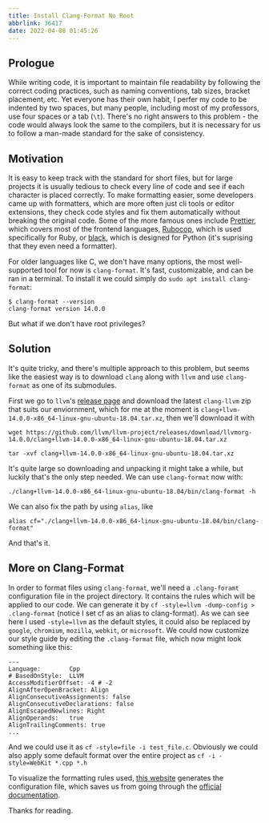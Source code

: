 ```yaml
---
title: Install Clang-Format No Root
abbrlink: 36417
date: 2022-04-08 01:45:26
---
```


## Prologue

While writing code, it is important to maintain file readability by following the correct coding practices, such as naming conventions, tab sizes, bracket placement, etc. Yet everyone has their own habit, I perfer my code to be indented by two spaces, but many people, including most of my professors, use four spaces or a tab (`\t`). There's no right answers to this problem - the code would always look the same to the compilers, but it is necessary for us to follow a man-made standard for the sake of consistency.

## Motivation

It is easy to keep track with the standard for short files, but for large projects it is usually tedious to check every line of code and see if each character is placed correctly. To make formatting easier, some developers came up with formatters, which are more often just cli tools or editor extensions, they check code styles and fix them automatically without breaking the original code. Some of the more famous ones include [Prettier](https://prettier.io/), which covers most of the frontend languages, [Rubocop](https://rubocop.org/), which is used specifically for Ruby, or [black](https://black.readthedocs.io/en/stable/), which is designed for Python (it's suprising that they even need a formatter).

For older languages like C, we don't have many options, the most well-supported tool for now is `clang-format`. It's fast, customizable, and can be ran in a terminal. To install it we could simply do `sudo apt install clang-format`:

```
$ clang-format --version
clang-format version 14.0.0
```

But what if we don't have root privileges?

## Solution

It's quite tricky, and there's multiple approach to this problem, but seems like the easiest way is to download `clang` along with `llvm` and use `clang-format` as one of its submodules.

First we go to `llvm`'s [release page](https://github.com/llvm/llvm-project/releases) and download the latest `clang-llvm` zip that suits our enviornment, which for me at the moment is `clang+llvm-14.0.0-x86_64-linux-gnu-ubuntu-18.04.tar.xz`, then we'll download it with

```
wget https://github.com/llvm/llvm-project/releases/download/llvmorg-14.0.0/clang+llvm-14.0.0-x86_64-linux-gnu-ubuntu-18.04.tar.xz

tar -xvf clang+llvm-14.0.0-x86_64-linux-gnu-ubuntu-18.04.tar.xz
```

It's quite large so downloading and unpacking it might take a while, but luckily that's the only step needed. We can use `clang-format` now with:

```
./clang+llvm-14.0.0-x86_64-linux-gnu-ubuntu-18.04/bin/clang-format -h
```

We can also fix the path by using `alias`, like

```
alias cf="./clang+llvm-14.0.0-x86_64-linux-gnu-ubuntu-18.04/bin/clang-format"
```

And that's it.

## More on Clang-Format

In order to format files using `clang-format`, we'll need a `.clang-foramt` configuration file in the project directory. It contains the rules which will be applied to our code. We can generate it by `cf -style=llvm -dump-config > .clang-format` (notice I set cf as an alias to clang-format). As we can see here I used `-style=llvm` as the default styles, it could also be replaced by `google`, `chromium`, `mozilla`, `webkit`, or `microsoft`. We could now customize our style guide by editing the `.clang-format` file, which now might look something like this:

```
---
Language:        Cpp
# BasedOnStyle:  LLVM
AccessModifierOffset: -4 # -2
AlignAfterOpenBracket: Align
AlignConsecutiveAssignments: false
AlignConsecutiveDeclarations: false
AlignEscapedNewlines: Right
AlignOperands:   true
AlignTrailingComments: true
...
```

And we could use it as `cf -style=file -i test_file.c`. Obviously we could also apply some default format over the entire project as `cf -i -style=WebKit *.cpp *.h`

To visualize the formatting rules used, [this website](https://zed0.co.uk/clang-format-configurator/) generates the configuration file, which saves us from going through the [official documentation](https://clang.llvm.org/docs/ClangFormatStyleOptions.html).

Thanks for reading.
